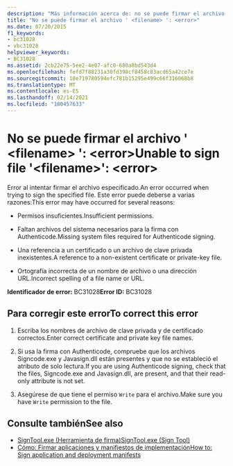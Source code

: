 ```yaml
---
description: "Más información acerca de: no se puede firmar el archivo ' <filename> ': <error>"
title: "No se puede firmar el archivo ' <filename> ': <error>"
ms.date: 07/20/2015
f1_keywords:
- bc31028
- vbc31028
helpviewer_keywords:
- BC31028
ms.assetid: 2cb22e75-5ee2-4e07-afc0-680a0bd543d4
ms.openlocfilehash: fefd7f88231a30fd398cf8458c83acd65a42ce7e
ms.sourcegitcommit: 10e719780594efc781b15295e499c66f316068b8
ms.translationtype: MT
ms.contentlocale: es-ES
ms.lasthandoff: 02/14/2021
ms.locfileid: "100457633"
---
```

# <a name="unable-to-sign-file-filename-error"></a><span data-ttu-id="03db9-103">No se puede firmar el archivo ' \<filename> ': \<error></span><span class="sxs-lookup"><span data-stu-id="03db9-103">Unable to sign file '\<filename>': \<error></span></span>

<span data-ttu-id="03db9-104">Error al intentar firmar el archivo especificado.</span><span class="sxs-lookup"><span data-stu-id="03db9-104">An error occurred when trying to sign the specified file.</span></span> <span data-ttu-id="03db9-105">Este error puede deberse a varias razones:</span><span class="sxs-lookup"><span data-stu-id="03db9-105">This error may have occurred for several reasons:</span></span>  
  
- <span data-ttu-id="03db9-106">Permisos insuficientes.</span><span class="sxs-lookup"><span data-stu-id="03db9-106">Insufficient permissions.</span></span>  
  
- <span data-ttu-id="03db9-107">Faltan archivos del sistema necesarios para la firma con Authenticode.</span><span class="sxs-lookup"><span data-stu-id="03db9-107">Missing system files required for Authenticode signing.</span></span>  
  
- <span data-ttu-id="03db9-108">Una referencia a un certificado o un archivo de clave privada inexistentes.</span><span class="sxs-lookup"><span data-stu-id="03db9-108">A reference to a non-existent certificate or private-key file.</span></span>  
  
- <span data-ttu-id="03db9-109">Ortografía incorrecta de un nombre de archivo o una dirección URL.</span><span class="sxs-lookup"><span data-stu-id="03db9-109">Incorrect spelling of a file name or URL.</span></span>  
  
 <span data-ttu-id="03db9-110">**Identificador de error:** BC31028</span><span class="sxs-lookup"><span data-stu-id="03db9-110">**Error ID:** BC31028</span></span>  
  
## <a name="to-correct-this-error"></a><span data-ttu-id="03db9-111">Para corregir este error</span><span class="sxs-lookup"><span data-stu-id="03db9-111">To correct this error</span></span>  
  
1. <span data-ttu-id="03db9-112">Escriba los nombres de archivo de clave privada y de certificado correctos.</span><span class="sxs-lookup"><span data-stu-id="03db9-112">Enter correct certificate and private key file names.</span></span>  
  
2. <span data-ttu-id="03db9-113">Si usa la firma con Authenticode, compruebe que los archivos Signcode.exe y Javasign.dll están presentes y que no se estableció el atributo de solo lectura.</span><span class="sxs-lookup"><span data-stu-id="03db9-113">If you are using Authenticode signing, check that the files, Signcode.exe and Javasign.dll, are present, and that their read-only attribute is not set.</span></span>  
  
3. <span data-ttu-id="03db9-114">Asegúrese de que tiene el permiso `Write` para el archivo.</span><span class="sxs-lookup"><span data-stu-id="03db9-114">Make sure you have `Write` permission to the file.</span></span>  
  
## <a name="see-also"></a><span data-ttu-id="03db9-115">Consulte también</span><span class="sxs-lookup"><span data-stu-id="03db9-115">See also</span></span>

- [<span data-ttu-id="03db9-116">SignTool.exe (Herramienta de firma)</span><span class="sxs-lookup"><span data-stu-id="03db9-116">SignTool.exe (Sign Tool)</span></span>](../../framework/tools/signtool-exe.md)
- [<span data-ttu-id="03db9-117">Cómo: Firmar aplicaciones y manifiestos de implementación</span><span class="sxs-lookup"><span data-stu-id="03db9-117">How to: Sign application and deployment manifests</span></span>](/visualstudio/ide/how-to-sign-application-and-deployment-manifests)

